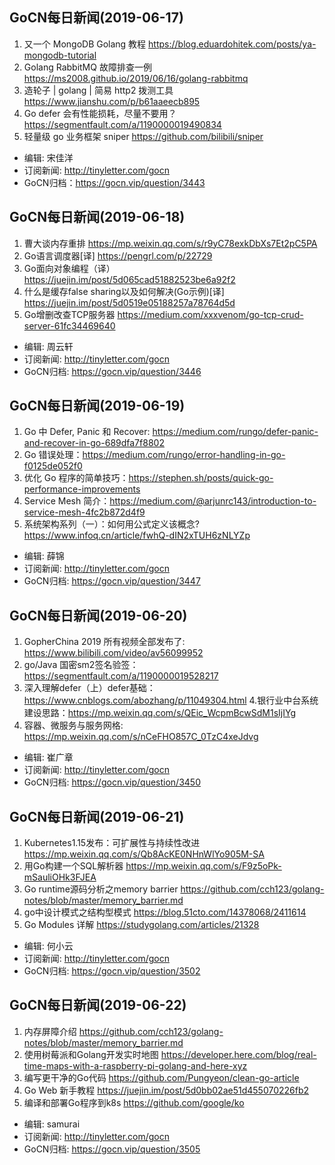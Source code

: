## GoCN每日新闻(2019-06-17)

1. 又一个 MongoDB Golang 教程 https://blog.eduardohitek.com/posts/ya-mongodb-tutorial 
2. Golang RabbitMQ 故障排查一例 https://ms2008.github.io/2019/06/16/golang-rabbitmq
3. 造轮子 | golang | 简易 http2 拨测工具 https://www.jianshu.com/p/b61aaeecb895
4. Go defer 会有性能损耗，尽量不要用？ https://segmentfault.com/a/1190000019490834
5. 轻量级 go 业务框架 sniper https://github.com/bilibili/sniper

* 编辑: 宋佳洋
* 订阅新闻: http://tinyletter.com/gocn
* GoCN归档：https://gocn.vip/question/3443


## GoCN每日新闻(2019-06-18)

1. 曹大谈内存重排 https://mp.weixin.qq.com/s/r9yC78exkDbXs7Et2pC5PA
2. Go语言调度器[译] https://pengrl.com/p/22729
3. Go面向对象编程（译） https://juejin.im/post/5d065cad51882523be6a92f2
4. 什么是缓存false sharing以及如何解决(Go示例)[译] https://juejin.im/post/5d0519e05188257a78764d5d
5. Go增删改查TCP服务器 https://medium.com/xxxvenom/go-tcp-crud-server-61fc34469640

* 编辑: 周云轩
* 订阅新闻: http://tinyletter.com/gocn
* GoCN归档: https://gocn.vip/question/3446

## GoCN每日新闻(2019-06-19)

1. Go 中 Defer, Panic 和 Recover: https://medium.com/rungo/defer-panic-and-recover-in-go-689dfa7f8802
2. Go 错误处理：https://medium.com/rungo/error-handling-in-go-f0125de052f0 
3. 优化 Go 程序的简单技巧：https://stephen.sh/posts/quick-go-performance-improvements
4. Service Mesh 简介：https://medium.com/@arjunrc143/introduction-to-service-mesh-4fc2b872d4f9 
5. 系统架构系列（一）：如何用公式定义该概念? https://www.infoq.cn/article/fwhQ-dIN2xTUH6zNLYZp

* 编辑: 薛锦 
* 订阅新闻: http://tinyletter.com/gocn
* GoCN归档: https://gocn.vip/question/3447



## GoCN每日新闻(2019-06-20)

1. GopherChina 2019 所有视频全部发布了: https://www.bilibili.com/video/av56099952
2. go/Java 国密sm2签名验签：  https://segmentfault.com/a/1190000019528217
3. 深入理解defer（上）defer基础：https://www.cnblogs.com/abozhang/p/11049304.html
4.银行业中台系统建设思路：https://mp.weixin.qq.com/s/QEic_WcpmBcwSdM1sIjIYg
5. 容器、微服务与服务网格: https://mp.weixin.qq.com/s/nCeFHO857C_0TzC4xeJdvg

* 编辑: 崔广章 
* 订阅新闻: http://tinyletter.com/gocn
* GoCN归档: https://gocn.vip/question/3450



## GoCN每日新闻(2019-06-21)

1. Kubernetes1.15发布：可扩展性与持续性改进 https://mp.weixin.qq.com/s/Qb8AcKE0NHnWlYo905M-SA
2. 用Go构建一个SQL解析器 https://mp.weixin.qq.com/s/F9z5oPk-mSauliOHk3FJEA
3. Go runtime源码分析之memory barrier https://github.com/cch123/golang-notes/blob/master/memory_barrier.md
4. go中设计模式之结构型模式 https://blog.51cto.com/14378068/2411614
5. Go Modules 详解 https://studygolang.com/articles/21328

* 编辑: 何小云
* 订阅新闻: http://tinyletter.com/gocn
* GoCN归档: https://gocn.vip/question/3502

## GoCN每日新闻(2019-06-22)

1. 内存屏障介绍 https://github.com/cch123/golang-notes/blob/master/memory_barrier.md
2. 使用树莓派和Golang开发实时地图 https://developer.here.com/blog/real-time-maps-with-a-raspberry-pi-golang-and-here-xyz
3. 编写更干净的Go代码 https://github.com/Pungyeon/clean-go-article
4. Go Web 新手教程 https://juejin.im/post/5d0bb02ae51d455070226fb2
5. 编译和部署Go程序到k8s https://github.com/google/ko

* 编辑: samurai
* 订阅新闻: http://tinyletter.com/gocn
* GoCN归档: https://gocn.vip/question/3505
